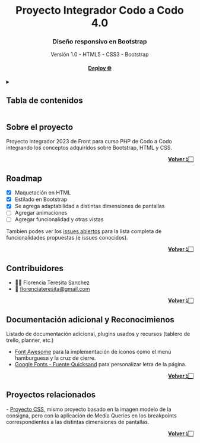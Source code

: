 <!-- Link TOP -->
<a name="top"></a>

<!-- Cabecera -->
<div align="center">

<!-- Logo <img> -->

<h1> Proyecto Integrador Codo a Codo 4.0 </h1>

<h3>Diseño responsivo en Bootstrap</h3>
<span>
Versión 1.0 - HTML5 - CSS3 - Bootstrap
</span>
<h4><a href="https://ginevrana.github.io/ProyectoBootstrap/">Deploy 🌐</a></h4>

</div>

<!-- Tabla de contenidos -->
<details>
<summary><h2>Tabla de contenidos</h2></summary>
  <ol>
    <li>
      <a href="#sobre-el-proyecto">Sobre el proyecto</a>
    </li>
    <li>
      <a href="#empezando">Empezando</a>
    </li>
    <li><a href="#roadmap">Roadmap</a></li>
    <li><a href="#contacto">Contacto</a></li>
    <li><a href="#documentación-adicional-y-reconocimienos">Documentación adicional y Reconocimientos</a></li>    
    <li><a href="#proyectos-relacionados">Proyectos relacionados</a></li>
  </ol>
</details>


<h2>Sobre el proyecto</h2>
 Proyecto integrador 2023 de Front para curso PHP de Codo a Codo integrando los conceptos adquiridos sobre Bootstrap, HTML y CSS. 
<strong><p align="right"><a href="#top">Volver 👆🏻</a></p></strong>

<h2>Roadmap</h2>

- [x] Maquetación en HTML
- [x] Estilado en Bootstrap
- [x] Se agrega adaptabilidad a distintas dimensiones de pantallas
- [ ] Agregar animaciones
- [ ] Agregar funcionalidad y otras vistas

Tambien podes ver los [issues abiertos](https://github.com/Ginevrana/ProyectoBootstrap/issues) para la lista completa de funcionalidades propuestas (e issues conocidos).

<strong><p align="right"><a href="#top">Volver 👆🏻</a></p></strong>

<h2>Contribuidores</h2>

- 🙋‍♀️ Florencia Teresita Sanchez 
- 📨 florenciateresita@gmail.com

<strong><p align="right"><a href="#top">Volver 👆🏻</a></p></strong>


<h2>Documentación adicional y Reconocimienos</h2>
Listado de documentación adicional, plugins usados y recursos (tablero de trello, planner, etc.)

- <a href="https://fontawesome.com">Font Awesome</a> para la implementación de íconos como el menú hamburguesa y la cruz de cierre.
- <a href="https://fonts.google.com/specimen/Quicksand?query=quic">Google Fonts - Fuente Quicksand</a> para personalizar letra de la página.

<strong><p align="right"><a href="#top">Volver 👆🏻</a></p></strong>

<h2>Proyectos relacionados</h2>
- <a href="https://github.com/Ginevrana/ProyectoCSS">Proyecto CSS</a>, mismo proyecto basado en la imagen modelo de la consigna, pero con la aplicación de Media Queries en los breakpoints correspondientes a las distintas dimensiones de pantallas.

<strong><p align="right"><a href="#top">Volver 👆🏻</a></p></strong>

